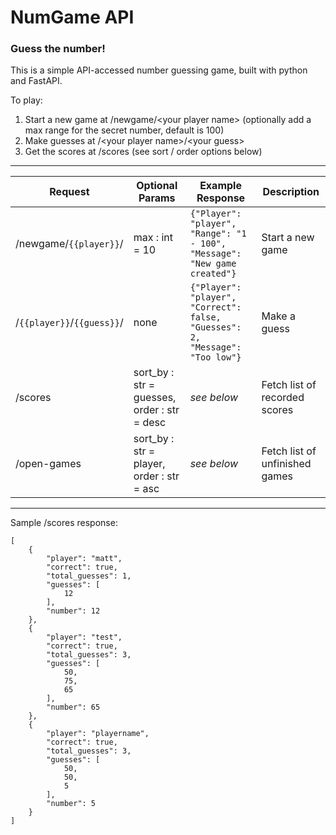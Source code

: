 # NumGame API

### Guess the number! 

This is a simple API-accessed number guessing game, built with python and FastAPI.

To play:
1. Start a new game at /newgame/\<your player name\> (optionally add a max range for the secret number, default is 100)
2. Make guesses at /\<your player name\>/\<your guess\>
3. Get the scores at /scores (see sort / order options below)

----

Request | Optional Params | Example Response | Description
|-------------------------|------------------------------------|-------------------------------------|-----------------------|
/newgame/`{{player}}`/ | max : int = 10 | `{"Player": "player", "Range": "1 - 100", "Message": "New game created"}` | Start a new game
/`{{player}}`/`{{guess}}`/ | none | `{"Player": "player", "Correct": false, "Guesses": 2, "Message": "Too low"}` | Make a guess
/scores | sort_by : str = guesses, order : str = desc | *see below* | Fetch list of recorded scores
/open-games | sort_by : str = player, order : str = asc | *see below* | Fetch list of unfinished games

---

Sample /scores response:
```
[
    {
        "player": "matt",
        "correct": true,
        "total_guesses": 1,
        "guesses": [
            12
        ],
        "number": 12
    },
    {
        "player": "test",
        "correct": true,
        "total_guesses": 3,
        "guesses": [
            50,
            75,
            65
        ],
        "number": 65
    },
    {
        "player": "playername",
        "correct": true,
        "total_guesses": 3,
        "guesses": [
            50,
            50,
            5
        ],
        "number": 5
    }
]
```
